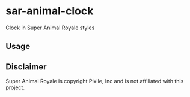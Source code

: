 # sar-animal-clock

Clock in Super Animal Royale styles

## Usage

## Disclaimer

Super Animal Royale is copyright Pixile, Inc and is not affiliated with this project.
